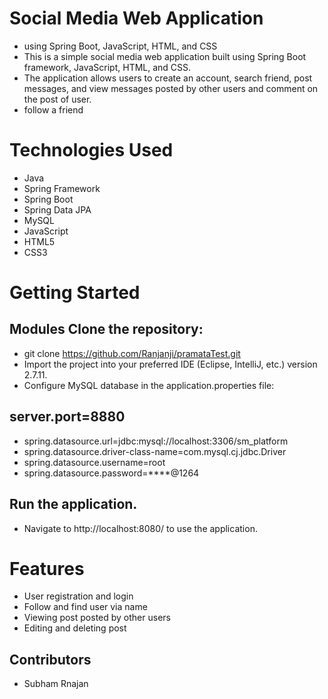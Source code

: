 # Social Media Web Application 
* using Spring Boot, JavaScript, HTML, and CSS
* This is a simple social media web application built using Spring Boot framework, JavaScript, HTML, and CSS.
* The application allows users to create an account, search friend, post messages, and view messages posted by other users and comment on the post of user.
* follow a friend
# Technologies Used
* Java
* Spring Framework
* Spring Boot
* Spring Data JPA
* MySQL
* JavaScript
* HTML5
* CSS3

# Getting Started
## Modules Clone the repository:
* git clone https://github.com/Ranjanji/pramataTest.git
* Import the project into your preferred IDE (Eclipse, IntelliJ, etc.) version 2.7.11.
* Configure MySQL database in the application.properties file:

## server.port=8880

* spring.datasource.url=jdbc:mysql://localhost:3306/sm_platform
* spring.datasource.driver-class-name=com.mysql.cj.jdbc.Driver
* spring.datasource.username=root
* spring.datasource.password=****@1264



## Run the application.
* Navigate to http://localhost:8080/ to use the application.

# Features
* User registration and login
* Follow and find user via name
* Viewing post posted by other users
* Editing and deleting post


## Contributors
* Subham Rnajan
